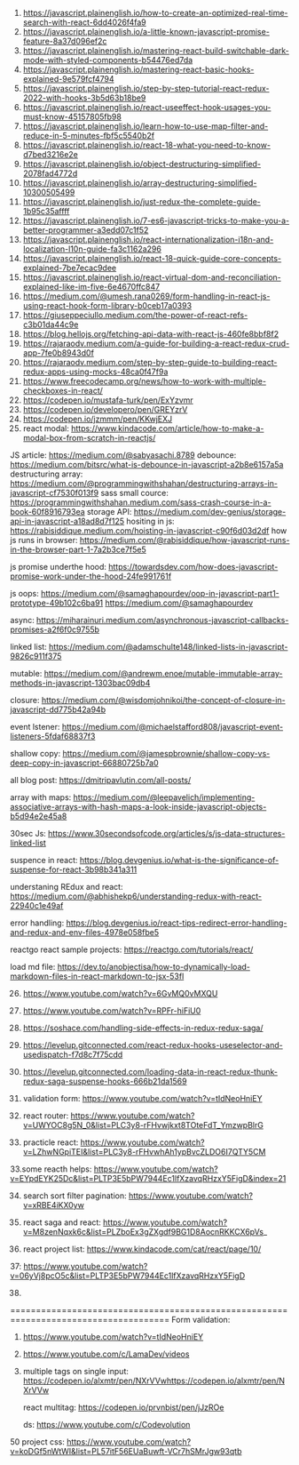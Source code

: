 1. https://javascript.plainenglish.io/how-to-create-an-optimized-real-time-search-with-react-6dd4026f4fa9
2. https://javascript.plainenglish.io/a-little-known-javascript-promise-feature-8a37d096ef2c
3. https://javascript.plainenglish.io/mastering-react-build-switchable-dark-mode-with-styled-components-b54476ed7da
4. https://javascript.plainenglish.io/mastering-react-basic-hooks-explained-9e579fcf4794
5. https://javascript.plainenglish.io/step-by-step-tutorial-react-redux-2022-with-hooks-3b5d63b18be9
6. https://javascript.plainenglish.io/react-useeffect-hook-usages-you-must-know-45157805fb98
7. https://javascript.plainenglish.io/learn-how-to-use-map-filter-and-reduce-in-5-minutes-fbf5c5540b2f
8. https://javascript.plainenglish.io/react-18-what-you-need-to-know-d7bed3216e2e
9. https://javascript.plainenglish.io/object-destructuring-simplified-2078fad4772d
10. https://javascript.plainenglish.io/array-destructuring-simplified-10300505499
11. https://javascript.plainenglish.io/just-redux-the-complete-guide-1b95c35affff
12. https://javascript.plainenglish.io/7-es6-javascript-tricks-to-make-you-a-better-programmer-a3edd07c1f52
13. https://javascript.plainenglish.io/react-internationalization-i18n-and-localization-l10n-guide-fa3c1162a296
14. https://javascript.plainenglish.io/react-18-quick-guide-core-concepts-explained-7be7ecac9dee
15. https://javascript.plainenglish.io/react-virtual-dom-and-reconciliation-explained-like-im-five-6e4670ffc847
16. https://medium.com/@umesh.rana0269/form-handling-in-react-js-using-react-hook-form-library-b0ceb17a0393
17. https://giuseppeciullo.medium.com/the-power-of-react-refs-c3b01da44c9e
18. https://blog.hellojs.org/fetching-api-data-with-react-js-460fe8bbf8f2
19. https://rajaraodv.medium.com/a-guide-for-building-a-react-redux-crud-app-7fe0b8943d0f
20. https://rajaraodv.medium.com/step-by-step-guide-to-building-react-redux-apps-using-mocks-48ca0f47f9a
21. https://www.freecodecamp.org/news/how-to-work-with-multiple-checkboxes-in-react/
22. https://codepen.io/mustafa-turk/pen/ExYzvmr
23. https://codepen.io/developero/pen/GREYzrV
24. https://codepen.io/jzmmm/pen/KKwjEXJ
25. react modal: https://www.kindacode.com/article/how-to-make-a-modal-box-from-scratch-in-reactjs/

JS article: https://medium.com/@sabyasachi.8789
debounce: https://medium.com/bitsrc/what-is-debounce-in-javascript-a2b8e6157a5a
destructuring array: https://medium.com/@programmingwithshahan/destructuring-arrays-in-javascript-cf7530f013f9
sass small cource: https://programmingwithshahan.medium.com/sass-crash-course-in-a-book-60f8916793ea
storage API: https://medium.com/dev-genius/storage-api-in-javascript-a18ad8d7f125
hositing in js: https://rabisiddique.medium.com/hoisting-in-javascript-c90f6d03d2df
how js runs in browser: https://medium.com/@rabisiddique/how-javascript-runs-in-the-browser-part-1-7a2b3ce7f5e5

js promise underthe hood: https://towardsdev.com/how-does-javascript-promise-work-under-the-hood-24fe991761f

js oops: https://medium.com/@samaghapourdev/oop-in-javascript-part1-prototype-49b102c6ba91
https://medium.com/@samaghapourdev


async: https://miharainuri.medium.com/asynchronous-javascript-callbacks-promises-a2f6f0c9755b

linked list: https://medium.com/@adamschulte148/linked-lists-in-javascript-9826c911f375


mutable: https://medium.com/@andrewm.enoe/mutable-immutable-array-methods-in-javascript-1303bac09db4

closure: https://medium.com/@wisdomjohnikoi/the-concept-of-closure-in-javascript-dd775b42a94b

event lstener: https://medium.com/@michaelstafford808/javascript-event-listeners-5fdaf68837f3

shallow copy: https://medium.com/@jamespbrownie/shallow-copy-vs-deep-copy-in-javascript-66880725b7a0


all blog post: https://dmitripavlutin.com/all-posts/



array with maps: https://medium.com/@leepavelich/implementing-associative-arrays-with-hash-maps-a-look-inside-javascript-objects-b5d94e2e45a8


30sec Js: https://www.30secondsofcode.org/articles/s/js-data-structures-linked-list



suspence in react: https://blog.devgenius.io/what-is-the-significance-of-suspense-for-react-3b98b341a311

understaning REdux and react: https://medium.com/@abhishekp6/understanding-redux-with-react-22940c1e49af


error handling: https://blog.devgenius.io/react-tips-redirect-error-handling-and-redux-and-env-files-4978e058fbe5


reactgo react sample projects: https://reactgo.com/tutorials/react/

load md file: https://dev.to/anobjectisa/how-to-dynamically-load-markdown-files-in-react-markdown-to-jsx-53fl















26. https://www.youtube.com/watch?v=6GvMQ0vMXQU
27. https://www.youtube.com/watch?v=RPFr-hiFiU0
28. https://soshace.com/handling-side-effects-in-redux-redux-saga/
29. https://levelup.gitconnected.com/react-redux-hooks-useselector-and-usedispatch-f7d8c7f75cdd
30. https://levelup.gitconnected.com/loading-data-in-react-redux-thunk-redux-saga-suspense-hooks-666b21da1569

31. validation form: https://www.youtube.com/watch?v=tIdNeoHniEY

32. react router: https://www.youtube.com/watch?v=UWYOC8g5N_0&list=PLC3y8-rFHvwjkxt8TOteFdT_YmzwpBlrG

33. practicle react: https://www.youtube.com/watch?v=LZhwNGpiTEI&list=PLC3y8-rFHvwhAh1ypBvcZLDO6I7QTY5CM

33.some reacth helps: https://www.youtube.com/watch?v=EYpdEYK25Dc&list=PLTP3E5bPW7944Ec1lfXzavqRHzxY5FigD&index=21

34. search sort filter pagination: https://www.youtube.com/watch?v=xRBE4iKX0yw

35. react saga and react: https://www.youtube.com/watch?v=M8zenNqxk6c&list=PLZboEx3gZXgdf9BG1D8AocnRKKCX6pVs_

36. react project list: https://www.kindacode.com/cat/react/page/10/

37: https://www.youtube.com/watch?v=06yVj8pcO5c&list=PLTP3E5bPW7944Ec1lfXzavqRHzxY5FigD

38. 
    



=====================================================================================
Form validation:
1. https://www.youtube.com/watch?v=tIdNeoHniEY
2. https://www.youtube.com/c/LamaDev/videos


3. multiple tags on single input:
   https://codepen.io/alxmtr/pen/NXrVVwhttps://codepen.io/alxmtr/pen/NXrVVw


   react multitag: https://codepen.io/prvnbist/pen/jJzROe


   ds: https://www.youtube.com/c/Codevolution

50 project css: https://www.youtube.com/watch?v=koDGf5nWtWI&list=PL57itF56EUaBuwft-VCr7hSMrJgw93qtb